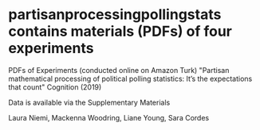 # partisanprocessingpollingstats contains materials (PDFs) of four experiments 

PDFs of Experiments (conducted online on Amazon Turk)
"Partisan mathematical processing of political polling statistics: It’s the expectations that count"
Cognition (2019)

Data is available via the Supplementary Materials 

Laura Niemi, Mackenna Woodring, Liane Young, Sara Cordes
